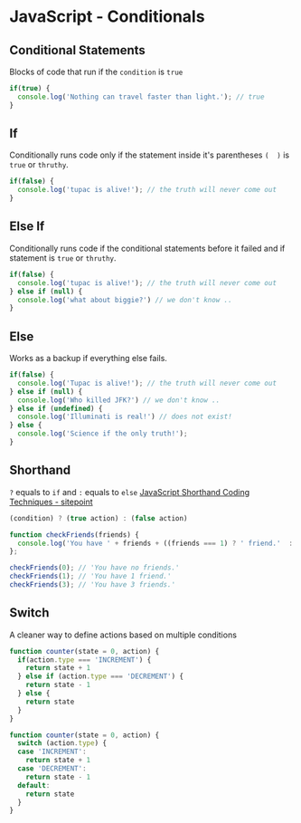 # JavaScript - Conditionals


## Conditional Statements
Blocks of code that run if the `condition` is `true`

```js
if(true) {
  console.log('Nothing can travel faster than light.'); // true
}
```

## If
Conditionally runs code only if the statement inside it's parentheses `(  )` is `true` or `thruthy`.

```js
if(false) {
  console.log('tupac is alive!'); // the truth will never come out
}
```

## Else If
Conditionally runs code if the conditional statements before it failed and if statement is `true` or `thruthy`.

```js
if(false) {
  console.log('tupac is alive!'); // the truth will never come out
} else if (null) {
  console.log('what about biggie?') // we don't know ..
}
```

## Else
Works as a backup if everything else fails.

```js
if(false) {
  console.log('Tupac is alive!'); // the truth will never come out
} else if (null) {
  console.log('Who killed JFK?') // we don't know ..
} else if (undefined) {
  console.log('Illuminati is real!') // does not exist!
} else {
  console.log('Science if the only truth!');
}
```

## Shorthand
`?` equals to `if` and `:` equals to `else`
[JavaScript Shorthand Coding Techniques - sitepoint](http://www.sitepoint.com/shorthand-javascript-techniques/)

```js
(condition) ? (true action) : (false action)
```

```js
function checkFriends(friends) {
  console.log('You have ' + friends + ((friends === 1) ? ' friend.'  : (friends === 1) ? 'no' : ' friends.'));
};

checkFriends(0); // 'You have no friends.'
checkFriends(1); // 'You have 1 friend.'
checkFriends(3); // 'You have 3 friends.'
```

## Switch
A cleaner way to define actions based on multiple conditions

```js
function counter(state = 0, action) {
  if(action.type === 'INCREMENT') {
    return state + 1
  } else if (action.type === 'DECREMENT') {
    return state - 1
  } else {
    return state
  }
}
```
```js
function counter(state = 0, action) {
  switch (action.type) {
  case 'INCREMENT':
    return state + 1
  case 'DECREMENT':
    return state - 1
  default:
    return state
  }
}
```
